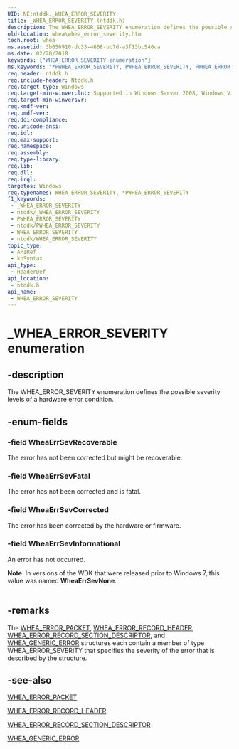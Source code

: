 ```yaml
---
UID: NE:ntddk._WHEA_ERROR_SEVERITY
title: _WHEA_ERROR_SEVERITY (ntddk.h)
description: The WHEA_ERROR_SEVERITY enumeration defines the possible severity levels of a hardware error condition.
old-location: whea\whea_error_severity.htm
tech.root: whea
ms.assetid: 3b056910-dc33-4608-bb7d-a3f13bc546ca
ms.date: 02/20/2018
keywords: ["WHEA_ERROR_SEVERITY enumeration"]
ms.keywords: "*PWHEA_ERROR_SEVERITY, PWHEA_ERROR_SEVERITY, PWHEA_ERROR_SEVERITY enumeration pointer [WHEA Drivers and Applications], WHEA_ERROR_SEVERITY, WHEA_ERROR_SEVERITY enumeration [WHEA Drivers and Applications], WheaErrSevCorrected, WheaErrSevFatal, WheaErrSevInformational, WheaErrSevRecoverable, _WHEA_ERROR_SEVERITY, ntddk/PWHEA_ERROR_SEVERITY, ntddk/WHEA_ERROR_SEVERITY, ntddk/WheaErrSevCorrected, ntddk/WheaErrSevFatal, ntddk/WheaErrSevInformational, ntddk/WheaErrSevRecoverable, whea.whea_error_severity, whearef_e9b0fee6-a6cf-4f61-a3b6-ef53553aa3ff.xml"
req.header: ntddk.h
req.include-header: Ntddk.h
req.target-type: Windows
req.target-min-winverclnt: Supported in Windows Server 2008, Windows Vista SP1, and later versions of Windows.
req.target-min-winversvr: 
req.kmdf-ver: 
req.umdf-ver: 
req.ddi-compliance: 
req.unicode-ansi: 
req.idl: 
req.max-support: 
req.namespace: 
req.assembly: 
req.type-library: 
req.lib: 
req.dll: 
req.irql: 
targetos: Windows
req.typenames: WHEA_ERROR_SEVERITY, *PWHEA_ERROR_SEVERITY
f1_keywords:
 - _WHEA_ERROR_SEVERITY
 - ntddk/_WHEA_ERROR_SEVERITY
 - PWHEA_ERROR_SEVERITY
 - ntddk/PWHEA_ERROR_SEVERITY
 - WHEA_ERROR_SEVERITY
 - ntddk/WHEA_ERROR_SEVERITY
topic_type:
 - APIRef
 - kbSyntax
api_type:
 - HeaderDef
api_location:
 - ntddk.h
api_name:
 - WHEA_ERROR_SEVERITY
---
```


# _WHEA_ERROR_SEVERITY enumeration


## -description

The WHEA_ERROR_SEVERITY enumeration defines the possible severity levels of a hardware error condition.

## -enum-fields

### -field WheaErrSevRecoverable

The error has not been corrected but might be recoverable.

### -field WheaErrSevFatal

The error has not been corrected and is fatal.

### -field WheaErrSevCorrected

The error has been corrected by the hardware or firmware.

### -field WheaErrSevInformational

An error has not occurred.

<div class="alert"><b>Note</b>  In versions of the WDK that were released prior to Windows 7, this value was named <b>WheaErrSevNone</b>.</div>
<div> </div>

## -remarks

The <a href="/previous-versions/windows/hardware/drivers/ff560465(v=vs.85)">WHEA_ERROR_PACKET</a>, <a href="/windows-hardware/drivers/ddi/ntddk/ns-ntddk-_whea_error_record_header">WHEA_ERROR_RECORD_HEADER</a>, <a href="/windows-hardware/drivers/ddi/ntddk/ns-ntddk-_whea_error_record_section_descriptor">WHEA_ERROR_RECORD_SECTION_DESCRIPTOR</a>, and <a href="/windows-hardware/drivers/ddi/ntddk/ns-ntddk-_whea_generic_error">WHEA_GENERIC_ERROR</a> structures each contain a member of type WHEA_ERROR_SEVERITY that specifies the severity of the error that is described by the structure.

## -see-also

<a href="/previous-versions/windows/hardware/drivers/ff560465(v=vs.85)">WHEA_ERROR_PACKET</a>



<a href="/windows-hardware/drivers/ddi/ntddk/ns-ntddk-_whea_error_record_header">WHEA_ERROR_RECORD_HEADER</a>



<a href="/windows-hardware/drivers/ddi/ntddk/ns-ntddk-_whea_error_record_section_descriptor">WHEA_ERROR_RECORD_SECTION_DESCRIPTOR</a>



<a href="/windows-hardware/drivers/ddi/ntddk/ns-ntddk-_whea_generic_error">WHEA_GENERIC_ERROR</a>